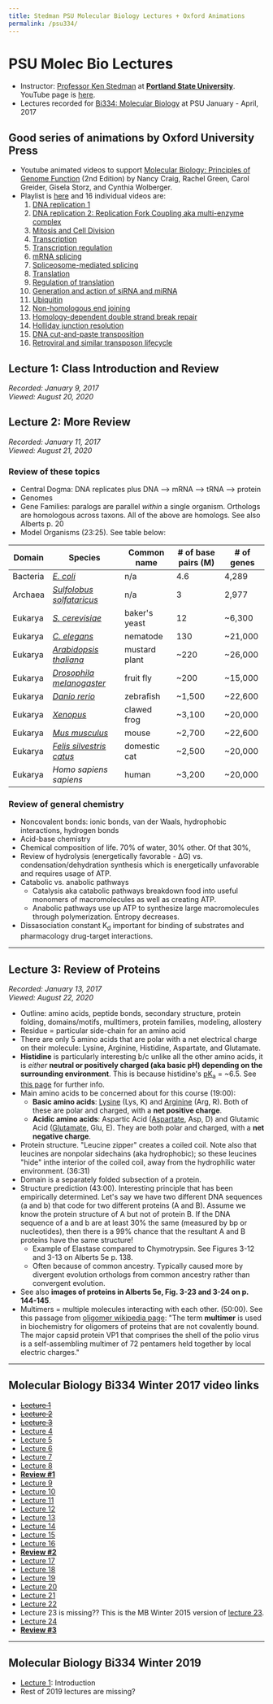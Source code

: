 ```yaml
---
title: Stedman PSU Molecular Biology Lectures + Oxford Animations
permalink: /psu334/
---
```


# PSU Molec Bio Lectures
* Instructor: [Professor Ken Stedman](https://www.extremeviruses.org/people) at [**Portland State University**](https://www.pdx.edu/biology/biology-research). YouTube page is [here](https://www.youtube.com/c/KenStedman/playlists).
* Lectures recorded for [Bi334: Molecular Biology](http://pdx.smartcatalogiq.com/2020-2021/Bulletin/Courses/Bi-Biology/300/Bi-334) at PSU January - April, 2017

## Good series of animations by Oxford University Press
* Youtube animated videos to support [Molecular Biology: Principles of Genome Function](https://www.amazon.com/Molecular-Biology-Principles-Genome-Function/dp/0198788657/) (2nd Edition) by Nancy Craig, Rachel Green, Carol Greider, Gisela Storz, and Cynthia Wolberger. 
* Playlist is [here](https://www.youtube.com/playlist?list=PL3MAPgqN8JWib86aCRPB6hPcIMvJqR975) and 16 individual videos are:
	1. [DNA replication 1](https://www.youtube.com/watch?v=0Ha9nppnwOc&list=PL3MAPgqN8JWib86aCRPB6hPcIMvJqR975&index=2&t=0s)
	2. [DNA replication 2: Replication Fork Coupling aka multi-enzyme complex](https://www.youtube.com/watch?v=QMX7IpME7X8&list=PL3MAPgqN8JWib86aCRPB6hPcIMvJqR975&index=2)
	3. [Mitosis and Cell Division](https://www.youtube.com/watch?v=3BwvRg8DwPk&list=PL3MAPgqN8JWib86aCRPB6hPcIMvJqR975&index=3)
	4. [Transcription](https://www.youtube.com/watch?v=XzVXhemtwmA&list=PL3MAPgqN8JWib86aCRPB6hPcIMvJqR975&index=4)
	5. [Transcription regulation](https://www.youtube.com/watch?v=Gs3llepaaB0&list=PL3MAPgqN8JWib86aCRPB6hPcIMvJqR975&index=5)
	6. [mRNA splicing](https://www.youtube.com/watch?v=YgmoHtLGb5c&list=PL3MAPgqN8JWib86aCRPB6hPcIMvJqR975&index=6)
	7. [Spliceosome-mediated splicing](https://www.youtube.com/watch?v=q63JCoLDR2w&list=PL3MAPgqN8JWib86aCRPB6hPcIMvJqR975&index=7)
	8. [Translation](https://www.youtube.com/watch?v=8Hsz_Vmcy-Y&list=PL3MAPgqN8JWib86aCRPB6hPcIMvJqR975&index=8)
	9. [Regulation of translation](https://www.youtube.com/watch?v=MpO9ivZD-os&list=PL3MAPgqN8JWib86aCRPB6hPcIMvJqR975&index=9)
	10. [Generation and action of siRNA and miRNA](https://www.youtube.com/watch?v=5YsTW5i0Xro&list=PL3MAPgqN8JWib86aCRPB6hPcIMvJqR975&index=10)
	11. [Ubiquitin](https://www.youtube.com/watch?v=eZVDmyCbq8s&list=PL3MAPgqN8JWib86aCRPB6hPcIMvJqR975&index=11)
	12. [Non-homologous end joining](https://www.youtube.com/watch?v=31stiofJjYw&list=PL3MAPgqN8JWib86aCRPB6hPcIMvJqR975&index=12)
	13. [Homology-dependent double strand break repair](https://www.youtube.com/watch?v=86JCMM5kb2A&list=PL3MAPgqN8JWib86aCRPB6hPcIMvJqR975&index=13)
	14. [Holliday junction resolution](https://www.youtube.com/watch?v=MvnWxN81Qps&list=PL3MAPgqN8JWib86aCRPB6hPcIMvJqR975&index=14)
	15. [DNA cut-and-paste transposition](https://www.youtube.com/watch?v=XYZHMGUGq6o&list=PL3MAPgqN8JWib86aCRPB6hPcIMvJqR975&index=15)
	16. [Retroviral and similar transposon lifecycle](https://www.youtube.com/watch?v=OxwKuFZbDzc&list=PL3MAPgqN8JWib86aCRPB6hPcIMvJqR975&index=16)


## Lecture 1: Class Introduction and Review
*Recorded: January 9, 2017<br>
Viewed: August 20, 2020*

## Lecture 2: More Review
*Recorded: January 11, 2017<br>
Viewed: August 21, 2020*

### Review of these topics
* Central Dogma: DNA replicates plus DNA --> mRNA --> tRNA --> protein
* Genomes
* Gene Families: paralogs are parallel *within* a single organism. Orthologs are homologous across taxons. All of the above are homologs. See also Alberts p. 20
* Model Organisms (23:25). See table below:

| Domain   | Species                                                                          | Common name   | # of base pairs (M) | # of genes |
|----------|----------------------------------------------------------------------------------|---------------|---------------------|------------|
| Bacteria | [*E. coli*](https://en.wikipedia.org/wiki/Escherichia_coli)                        | n/a           | 4.6                 | 4,289      |
| Archaea  | [*Sulfolobus solfataricus*](https://en.wikipedia.org/wiki/Sulfolobus_solfataricus) | n/a           | 3                   | 2,977      |
| Eukarya  | [*S. cerevisiae*](https://en.wikipedia.org/wiki/Saccharomyces_cerevisiae)          | baker's yeast | 12                  | ~6,300     |
| Eukarya  | [*C. elegans*](https://en.wikipedia.org/wiki/Caenorhabditis_elegans)               | nematode      | 130                 | ~21,000     |
| Eukarya  | [*Arabidopsis thaliana*](https://en.wikipedia.org/wiki/Arabidopsis_thaliana)       | mustard plant | ~220                | ~26,000    |
| Eukarya  | [*Drosophila melanogaster*](https://en.wikipedia.org/wiki/Drosophila_melanogaster) | fruit fly     | ~200                | ~15,000    |
| Eukarya  | [*Danio rerio*](https://en.wikipedia.org/wiki/Zebrafish)                           | zebrafish     | ~1,500              | ~22,600    |
| Eukarya  | [*Xenopus*](https://en.wikipedia.org/wiki/Xenopus)                        | clawed frog         | ~3,100              | ~20,000    |
| Eukarya  | [*Mus musculus*](https://en.wikipedia.org/wiki/House_mouse)                        | mouse         | ~2,700              | ~22,600    |
| Eukarya  | [*Felis silvestris catus*](https://www.pnas.org/content/111/48/17230)                        | domestic cat         | ~2,500              | ~20,000  |
| Eukarya  | *Homo sapiens sapiens*                                                             | human         | ~3,200              | ~20,000    |

### Review of general chemistry
* Noncovalent bonds: ionic bonds, van der Waals, hydrophobic interactions, hydrogen bonds
* Acid-base chemistry
* Chemical composition of life. 70% of water, 30% other. Of that 30%,
* Review of hydrolysis (energetically favorable - &#916;G) vs. condensation/dehydration synthesis which is energetically unfavorable and requires usage of ATP.
* Catabolic vs. anabolic pathways
	* Catalysis aka catabolic pathways breakdown food into useful monomers of macromolecules as well as creating ATP. 
	* Anabolic pathways use up ATP to synthesize large macromolecules through polymerization. Entropy decreases.
* Dissasociation constant K<sub>d</sub> important for binding of substrates and pharmacology drug-target interactions.

---

## Lecture 3: Review of Proteins
*Recorded: January 13, 2017<br>
Viewed: August 22, 2020*

* Outline: amino acids, peptide bonds, secondary structure, protein folding, domains/motifs, mulltimers, protein families, modeling, allostery
* Residue = particular side-chain for an amino acid
* There are only 5 amino acids that are polar with a net electrical charge on their molecule: Lysine, Arginine, Histidine, Aspartate, and Glutamate.
* **Histidine** is particularly interesting b/c unlike all the other amino acids, it is *either* **neutral or positively charged (aka basic pH) depending on the surrounding environment**. This is because histidine's [pK<sub>a</sub>](https://en.wikipedia.org/wiki/Acid_dissociation_constant#Equilibrium_constant) = ~6.5. See [this page](http://www.russelllab.org/aas/charged.html) for further info.
* Main amino acids to be concerned about for this course (19:00):
	* **Basic amino acids**: [Lysine](https://en.wikipedia.org/wiki/Lysine) (Lys, K) and [Arginine](https://en.wikipedia.org/wiki/Arginine) (Arg, R). Both of these are polar and charged, with a **net positive charge**.
	* **Acidic amino acids**: Aspartic Acid ([Aspartate](https://en.wikipedia.org/wiki/Aspartic_acid), Asp, D) and Glutamic Acid ([Glutamate](https://en.wikipedia.org/wiki/Glutamic_acid), Glu, E). They are both polar and charged, with a **net negative charge**.
* Protein structure. "Leucine zipper" creates a coiled coil. Note also that leucines are nonpolar sidechains (aka hydrophobic); so these leucines "hide" inthe interior of the coiled coil, away from the hydrophilic water environment. (36:31)
* Domain is a separately folded subsection of a protein. 
* Structure prediction (43:00). Interesting principle that has been empirically determined. Let's say we have two different DNA sequences (a and b) that code for two different proteins (A and B). Assume we know the protein structure of A but not of protein B. If the DNA sequence of a and b are at least 30% the same (measured by bp or nucleotides), then there is a 99% chance that the resultant A and B proteins have the same structure!
	* Example of Elastase compared to Chymotrypsin. See Figures 3-12 and 3-13 on Alberts 5e p. 138.
	* Often because of common ancestry. Typically caused more by divergent evolution orthologs from common ancestry rather than convergent evolution.
* See also **images of proteins in Alberts 5e, Fig. 3-23 and 3-24 on p. 144-145**.
* Multimers = multiple molecules interacting with each other. (50:00). See this passage from [oligomer wikipedia page](https://en.wikipedia.org/wiki/Oligomer): "The term **multimer** is used in biochemistry for oligomers of proteins that are not covalently bound. The major capsid protein VP1 that comprises the shell of the polio virus is a self-assembling multimer of 72 pentamers held together by local electric charges."

----

## Molecular Biology Bi334 Winter 2017 video links
* <del>[Lecture 1](https://youtu.be/BU_-o4g6WeE)</del>
* <del>[Lecture 2](https://youtu.be/H1egC1mxXZg)</del>
* <del>[Lecture 3](https://youtu.be/e4E9kQPks9k)</del>
* [Lecture 4](https://youtu.be/y2s9L4WJYN0)
* [Lecture 5](https://youtu.be/oZX4dV4RAmE)
* [Lecture 6](https://youtu.be/aVJeKqS4yus)
* [Lecture 7](https://youtu.be/YsBjFEc_9jo)
* [Lecture 8](https://youtu.be/OzkeLDYh0DE)
* [**Review #1**](https://youtu.be/0zHWCewKUCU)
* [Lecture 9](https://youtu.be/deuMy31kP7M)
* [Lecture 10](https://youtu.be/qkw0Dl8vq5Q)
* [Lecture 11](https://youtu.be/nYRv9g84yIc)
* [Lecture 12](https://youtu.be/ppsOLJ2aP6Q)
* [Lecture 13](https://youtu.be/iueYZB20xvk)
* [Lecture 14](https://youtu.be/F7MOTQnpVZ0)
* [Lecture 15](https://youtu.be/OalDTaImVSY)
* [Lecture 16](https://youtu.be/N_J2RjTNZCk)
* [**Review #2**](https://youtu.be/5lkNFM4DA6k)
* [Lecture 17](https://youtu.be/Ttb3Cb1G998)
* [Lecture 18](https://youtu.be/J9T-PrMo_nA)
* [Lecture 19](https://youtu.be/x5CmjNEesNo)
* [Lecture 20](https://youtu.be/9uYqbZ7KQXE)
* [Lecture 21](https://youtu.be/-jQSyUs7lc8)
* [Lecture 22](https://youtu.be/xXY2I0uijpA)
* Lecture 23 is missing?? This is the MB Winter 2015 version of [lecture 23](https://youtu.be/AKahJ3RX7fE).
* [Lecture 24](https://youtu.be/AbSmjBgt3e4)
* [**Review #3**](https://youtu.be/lvT40Zcu3eY)


---
## Molecular Biology Bi334 Winter 2019
* [Lecture 1](https://www.youtube.com/watch?v=qm7AvX-jyTg): Introduction
* Rest of 2019 lectures are missing?

